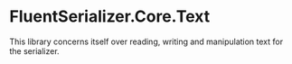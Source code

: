 # FluentSerializer.Core.Text

This library concerns itself over reading, writing and manipulation text for the serializer.  